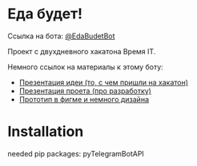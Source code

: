 # Еда будет! 

Cсылка на бота: [@EdaBudetBot](https://t.me/EdaBudetBot)

Проект с двухдневного хакатона Время IT. 

Немного ссылок на материалы к этому боту:
- [Презентация идеи (то, с чем пришли на хакатон)](https://docs.google.com/presentation/d/1PfQOdU9Il7aeB_CDkiZrGmDlLQxbgKzcfd2jS_MjX-s/edit?usp=sharing)
- [Презентация проета (про разработку)](https://docs.google.com/presentation/d/1PfQOdU9Il7aeB_CDkiZrGmDlLQxbgKzcfd2jS_MjX-s/edit?usp=sharing)
- [Прототип в фигме и немного дизайна](https://www.figma.com/file/xgFmGHHHvhosUfP0rsRuQp/Eda-Budet?type=design&node-id=0%3A1&mode=design&t=6F0inFCCJRYvdGBK-1)

# Installation
needed pip packages: pyTelegramBotAPI 
